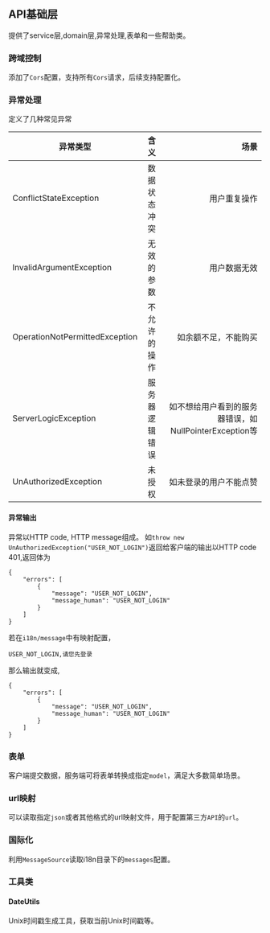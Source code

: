 ## API基础层
提供了service层,domain层,异常处理,表单和一些帮助类。

### 跨域控制
添加了`Cors`配置，支持所有`Cors`请求，后续支持配置化。

### 异常处理
定义了几种常见异常

| 异常类型        | 含义           | 场景  |
| ------------- |:-------------:| -----:|
| ConflictStateException      | 数据状态冲突 | 用户重复操作 |
| InvalidArgumentException      | 无效的参数      |   用户数据无效 |
| OperationNotPermittedException | 不允许的操作 | 如余额不足，不能购买 |
| ServerLogicException      | 服务器逻辑错误      |   如不想给用户看到的服务器错误，如NullPointerException等 |
| UnAuthorizedException      | 未授权      |   如未登录的用户不能点赞 |

#### 异常输出
异常以HTTP code, HTTP message组成。
如`throw new UnAuthorizedException("USER_NOT_LOGIN")`返回给客户端的输出以HTTP code 401,返回体为

	{
		"errors": [
			{
				"message": "USER_NOT_LOGIN",
				"message_human": "USER_NOT_LOGIN"
			}
		]
	}

若在`i18n/message`中有映射配置，

	USER_NOT_LOGIN,请您先登录

那么输出就变成,

	{
		"errors": [
			{
				"message": "USER_NOT_LOGIN",
				"message_human": "USER_NOT_LOGIN"
			}
		]
	}

### 表单
客户端提交数据，服务端可将表单转换成指定`model`，满足大多数简单场景。

### url映射
可以读取指定`json`或者其他格式的url映射文件，用于配置第三方`API`的`url`。


### 国际化
利用`MessageSource`读取i18n目录下的`messages`配置。

### 工具类
#### DateUtils
Unix时间戳生成工具，获取当前Unix时间戳等。

